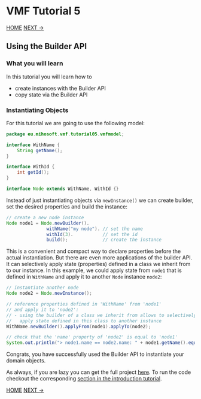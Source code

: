 # VMF Tutorial 5

[HOME](https://github.com/miho/VMF-Tutorials/blob/master/README.md) [NEXT ->](https://github.com/miho/VMF-Tutorials/blob/master/VMF-Tutorial-06/README.md)

## Using the Builder API

### What you will learn

In this tutorial you will learn how to

- create instances with the Builder API
- copy state via the Builder API

### Instantiating Objects

For this tutorial we are going to use the following model:

```java
package eu.mihosoft.vmf.tutorial05.vmfmodel;

interface WithName {
    String getName();
}

interface WithId {
    int getId();
}

interface Node extends WithName, WithId {}
```
Instead of just instantiating objects via `newInstance()` we can create builder, set the desired properties and build the instance:

```java
// create a new node instance
Node node1 = Node.newBuilder().
               withName("my node"). // set the name
               withId(3).           // set the id
               build();             // create the instance
```

This is a convenient and compact way to declare properties before the actual instantiation. But there are even more applications of the builder API. It can selectively apply state (properties) defined in a class we inherit from to our instance. In this example, we could apply state from `node1` that is defined in `WithName` and apply it to another `Node` instance `node2`:

```java 
// instantiate another node
Node node2 = Node.newInstance();

// reference properties defined in 'WithName' from 'node1'
// and apply it to 'node2':
// - using the builder of a class we inherit from allows to selectively
//   apply state defined in this class to another instance
WithName.newBuilder().applyFrom(node1).applyTo(node2);

// check that the 'name' property of 'node2' is equal to 'node1'
System.out.println("> node1.name == node2.name: " + node1.getName().equals(node2.getName()));
```

Congrats, you have successfully used the Builder API to instantiate your domain objects.

As always, if you are lazy you can get the full project [here](https://github.com/miho/VMF-Tutorials/tree/master/VMF-Tutorial-05). To run the code checkout the corresponding [section in the introduction tutorial](https://github.com/miho/VMF-Tutorials/blob/master/VMF-Tutorial-01/README.md#running-the-tutorial).

[HOME](https://github.com/miho/VMF-Tutorials/blob/master/README.md) [NEXT ->](https://github.com/miho/VMF-Tutorials/blob/master/VMF-Tutorial-06/README.md)



